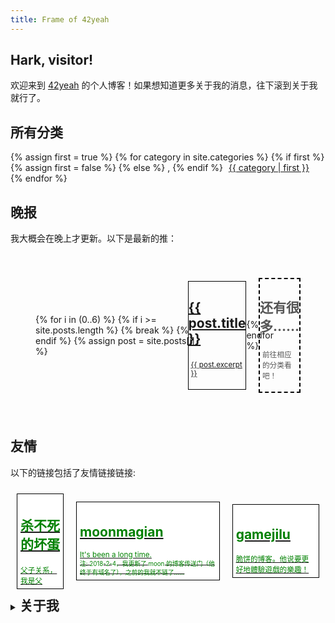 ```yaml
---
title: Frame of 42yeah
---
```


## Hark, visitor!

欢迎来到 [42yeah](https://github.com/POTION4) 的个人博客！如果想知道更多关于我的消息，往下滚到关于我就行了。

<div class="paperi floats stick">
  <h2>所有分类</h2>
  <div>
    {% assign first = true %}
    {% for category in site.categories %}
      {% if first %}
        {% assign first = false %}
      {% else %}
        <span class="gnome">,</span>
      {% endif %}
      <span style="padding-left: 5px; padding-right: 5px;">
        <a href="/category/{{ category | first }}">{{ category | first }}</a>
      </span>
    {% endfor %}
  </div>
</div>

## 晚报

我大概会在晚上才更新。以下是最新的推：

<div style="display: flex; justify-items: between; align-items: center; overflow-x: auto; padding: 2.5rem;">
  {% for i in (0..6) %}
    {% if i >= site.posts.length %}
      {% break %}
    {% endif %}
    {% assign post = site.posts[i] %}
    
<a href="{{ post.url }}">
  <div style="padding: 0px px 0px 5px; margin-left: -1.5rem; border-color: black; border-style: solid; border-width: 1px; max-width: 200px;" class="card">
    <h2>{{ post.title }}</h2>
    <p style="padding: 0.25rem;">
      <small>{{ post.excerpt }}</small>
    </p>
  </div>
</a>

  {% endfor %}

  <div style="padding: 0px px 0px 5px; margin-left: -1.5rem; border-color: black; border-style: dashed; border-width: 2px; max-width: 200px;" class="card">
    <h2 style="color: #555;">还有很多……</h2>
    <p style="padding: 0.25rem; color: #555;">
      <small>前往相应的分类看吧！</small>
    </p>
  </div>
</div>

## 友情

以下的链接包括了友情链接链接:

<div style="display: flex; justify-items: between; align-items: center; overflow-x: auto;">
  <a href="https://zzkdev.github.io">
    <div style="padding: 5px; margin: 10px; border-color: black; border-style: solid; border-width: 1px; color: green; background-color: white;">
      <h2>杀不死的坏蛋</h2>
      <small>父子关系，我是父</small>
    </div>
  </a>
  <a href="http://www.moonsekai.xyz">
    <div style="padding: 5px; margin: 10px; border-color: black; border-style: solid; border-width: 1px; color: green; background-color: white;">
      <h2>moonmagian</h2>
      <small>It's been a long time. <br /><sub>注: 2018-2-4，我更新了 moon 的博客传送门（他终于有域名了），之前的我就不链了……</sub></small>
    </div>
  </a>
  <a href="https://gamejilu.com">
    <div style="padding: 5px; margin: 10px; border-color: black; border-style: solid; border-width: 1px; color: green; background-color: white;">
      <h2>gamejilu</h2>
      <small>脆饼的博客。他说要更好地體驗遊戲的樂趣！</small>
    </div>
  </a>
</div>


<details> <summary><h2 style="display: inline">关于我</h2></summary>
<ul>
<li> 我是一个来自 [东莞理工学院](http://www.dgut.edu.cn/) 的学生。</li>
<li> 我非常想学图形学。</li>
<li> 
  我喜欢玩独立游戏，包括但不限于：
  <ul>
	<li> Nethack</li>
	<li> 一系列的经典偏硬核 Roguelike</li>
	<li> 一些可以多人游戏的游戏，**一般不包括 FPS**</li>
  </ul>
</li>
<li> 我喜欢玩 4X，但是我很菜</li>
<li> 我学过一系列的程序语言，但大部分都是浅尝辄止，没啥技术</li>
<li> 我支持 LGBT ，虽然我本人是直的</li>
<li> 我不喜欢吃牛肉丸，干蒸，烧卖，虾饺，云吞，^(?!.\*(韭菜)).\*饺子，牛奶，重芝士，etc……</li>
<li> 我的邮箱是 [potion@live.cn](mailto:potion@live.cn)</li>
<li> 我做过很多小作品，有兴趣的大佬可以发我邮箱问一下我</li>
<li> 我觉得可口可乐比百事可乐要好喝</li>
<li> 我觉得麦当劳比肯德基要好吃，虽然肯德基有奥尔良系列</li>
<li> 我觉得尊宝是所有 Pizza 当中最好吃的，第二是 Domino</li>
<li> I love my girlfriend!</li>
</details>
